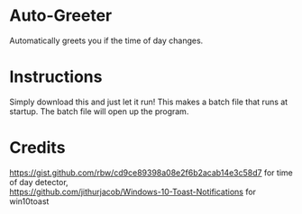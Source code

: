 # Auto-Greeter
Automatically greets you if the time of day changes.

# Instructions
Simply download this and just let it run! This makes a batch file that runs at startup. The batch file will open up the program.

# Credits
https://gist.github.com/rbw/cd9ce89398a08e2f6b2acab14e3c58d7 for time of day detector,                                                                                
https://github.com/jithurjacob/Windows-10-Toast-Notifications for win10toast
